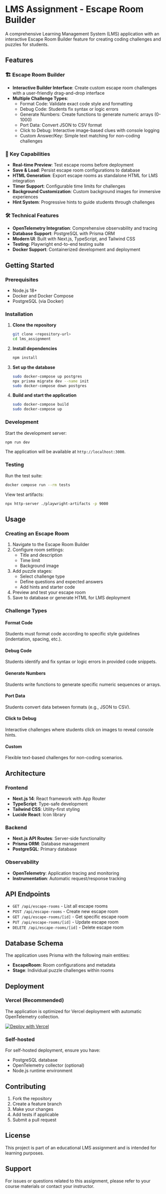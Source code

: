 # LMS Assignment - Escape Room Builder

A comprehensive Learning Management System (LMS) application with an interactive Escape Room Builder feature for creating coding challenges and puzzles for students.

## Features

### 🏗️ Escape Room Builder
- **Interactive Builder Interface**: Create custom escape room challenges with a user-friendly drag-and-drop interface
- **Multiple Challenge Types**:
  - Format Code: Validate exact code style and formatting
  - Debug Code: Students fix syntax or logic errors
  - Generate Numbers: Create functions to generate numeric arrays (0-1000)
  - Port Data: Convert JSON to CSV format
  - Click to Debug: Interactive image-based clues with console logging
  - Custom Answer/Key: Simple text matching for non-coding challenges

### 🎯 Key Capabilities
- **Real-time Preview**: Test escape rooms before deployment
- **Save & Load**: Persist escape room configurations to database
- **HTML Generation**: Export escape rooms as standalone HTML for LMS integration
- **Timer Support**: Configurable time limits for challenges
- **Background Customization**: Custom background images for immersive experiences
- **Hint System**: Progressive hints to guide students through challenges

### 🛠️ Technical Features
- **OpenTelemetry Integration**: Comprehensive observability and tracing
- **Database Support**: PostgreSQL with Prisma ORM
- **Modern UI**: Built with Next.js, TypeScript, and Tailwind CSS
- **Testing**: Playwright end-to-end testing suite
- **Docker Support**: Containerized development and deployment

## Getting Started

### Prerequisites
- Node.js 18+ 
- Docker and Docker Compose
- PostgreSQL (via Docker)

### Installation

1. **Clone the repository**
   ```bash
   git clone <repository-url>
   cd lms_assignment
   ```

2. **Install dependencies**
   ```bash
   npm install
   ```

3. **Set up the database**
   ```bash
   sudo docker-compose up postgres
   npx prisma migrate dev --name init
   sudo docker-compose down postgres
   ```

4. **Build and start the application**
   ```bash
   sudo docker-compose build
   sudo docker-compose up
   ```

### Development

Start the development server:
```bash
npm run dev
```

The application will be available at `http://localhost:3000`.

### Testing

Run the test suite:
```bash
docker compose run --rm tests
```

View test artifacts:
```bash
npx http-server ./playwright-artifacts -p 9000
```

## Usage

### Creating an Escape Room

1. Navigate to the Escape Room Builder
2. Configure room settings:
   - Title and description
   - Time limit
   - Background image
3. Add puzzle stages:
   - Select challenge type
   - Define questions and expected answers
   - Add hints and starter code
4. Preview and test your escape room
5. Save to database or generate HTML for LMS deployment

### Challenge Types

#### Format Code
Students must format code according to specific style guidelines (indentation, spacing, etc.).

#### Debug Code  
Students identify and fix syntax or logic errors in provided code snippets.

#### Generate Numbers
Students write functions to generate specific numeric sequences or arrays.

#### Port Data
Students convert data between formats (e.g., JSON to CSV).

#### Click to Debug
Interactive challenges where students click on images to reveal console hints.

#### Custom
Flexible text-based challenges for non-coding scenarios.

## Architecture

### Frontend
- **Next.js 14**: React framework with App Router
- **TypeScript**: Type-safe development
- **Tailwind CSS**: Utility-first styling
- **Lucide React**: Icon library

### Backend
- **Next.js API Routes**: Server-side functionality
- **Prisma ORM**: Database management
- **PostgreSQL**: Primary database

### Observability
- **OpenTelemetry**: Application tracing and monitoring
- **Instrumentation**: Automatic request/response tracking

## API Endpoints

- `GET /api/escape-rooms` - List all escape rooms
- `POST /api/escape-rooms` - Create new escape room
- `GET /api/escape-rooms/[id]` - Get specific escape room
- `PUT /api/escape-rooms/[id]` - Update escape room
- `DELETE /api/escape-rooms/[id]` - Delete escape room

## Database Schema

The application uses Prisma with the following main entities:
- **EscapeRoom**: Room configurations and metadata
- **Stage**: Individual puzzle challenges within rooms

## Deployment

### Vercel (Recommended)
The application is optimized for Vercel deployment with automatic OpenTelemetry collection.

[![Deploy with Vercel](https://vercel.com/button)](https://vercel.com/new/clone?repository-url=<your-repo-url>&project-name=lms-assignment&repository-name=lms-assignment)

### Self-hosted
For self-hosted deployment, ensure you have:
- PostgreSQL database
- OpenTelemetry collector (optional)
- Node.js runtime environment

## Contributing

1. Fork the repository
2. Create a feature branch
3. Make your changes
4. Add tests if applicable
5. Submit a pull request

## License

This project is part of an educational LMS assignment and is intended for learning purposes.

## Support

For issues or questions related to this assignment, please refer to your course materials or contact your instructor.
